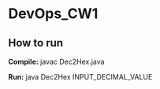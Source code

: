 # DevOps_CW1

## How to run

**Compile:**		javac Dec2Hex.java 

**Run:**			java Dec2Hex INPUT_DECIMAL_VALUE
